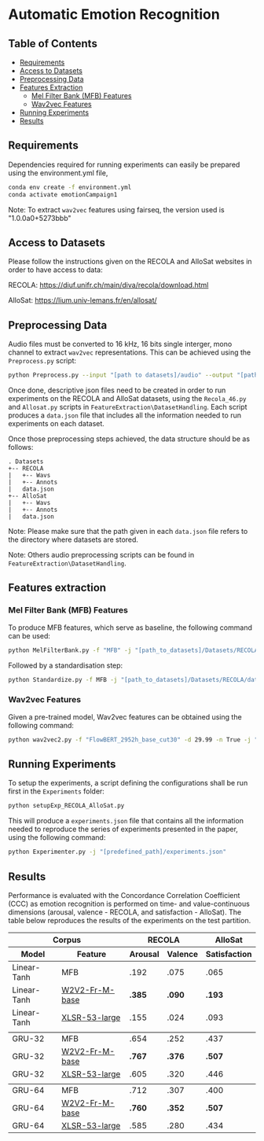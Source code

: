 # Automatic Emotion Recognition

## Table of Contents  
  * [Requirements](#Requirements)
  * [Access to Datasets](#Access)
  * [Preprocessing Data](#Preprocessing)
  * [Features Extraction](#Features)
    * [Mel Filter Bank (MFB) Features](#MFB)
    * [Wav2vec Features](#Wav2vec)
  * [Running Experiments](#Experiments)
  * [Results](#Results)


<a name="Requirements"></a>
## Requirements

Dependencies required for running experiments can easily be prepared using the environment.yml file,

```bash
conda env create -f environment.yml
conda activate emotionCampaign1
```

Note: To extract `wav2vec` features using fairseq, the version used is "1.0.0a0+5273bbb"


<a name="Access"></a>
## Access to Datasets

Please follow the instructions given on the RECOLA and AlloSat websites in order to have access to data:

RECOLA: https://diuf.unifr.ch/main/diva/recola/download.html

AlloSat: https://lium.univ-lemans.fr/en/allosat/


<a name="Preprocessing"></a>
## Preprocessing Data

Audio files must be converted to 16 kHz, 16 bits single interger, mono channel to extract `wav2vec` representations. This can be achieved using the `Preprocess.py` script:

```bash
python Preprocess.py --input "[path to datasets]/audio" --output "[path to datasets]/AlloSat/Wavs"
```

Once done, descriptive json files need to be created in order to run experiments on the RECOLA and AlloSat datasets, using the `Recola_46.py` and `Allosat.py` scripts in `FeatureExtraction\DatasetHandling`. Each script produces a `data.json` file that includes all the information needed to run experiments on each dataset. 

Once those preprocessing steps achieved, the data structure should be as follows:

```
. Datasets
+-- RECOLA
|	+-- Wavs
|	+-- Annots
|	data.json
+-- AlloSat
|	+-- Wavs
|	+-- Annots
|	data.json
```

Note: Please make sure that the path given in each `data.json` file refers to the directory where datasets are stored.

Note: Others audio preprocessing scripts can be found in `FeatureExtraction\DatasetHandling`.

<a name="Features"></a>
## Features extraction

<a name="MFB"></a>
### Mel Filter Bank (MFB) Features

To produce MFB features, which serve as baseline, the following command can be used:

```bash
python MelFilterBank.py -f "MFB" -j "[path_to_datasets]/Datasets/RECOLA/data.json"
```

Followed by a standardisation step:

```bash
python Standardize.py -f MFB -j "[path_to_datasets]/Datasets/RECOLA/data.json"
```

<a name="Wav2vec"></a>
### Wav2vec Features

Given a pre-trained model, Wav2vec features can be obtained using the following command:

```bash
python wav2vec2.py -f "FlowBERT_2952h_base_cut30" -d 29.99 -n True -j "[path_to_datasets]/Datasets/RECOLA/data.json" -m "[path_to_wav2vec_models]/Models/FlowBERT_2952h_base.pt"
```


<a name="Experiments"></a>
## Running Experiments

To setup the experiments, a script defining the configurations shall be run first in the `Experiments` folder:

```bash
python setupExp_RECOLA_AlloSat.py
```

This will produce a `experiments.json` file that contains all the information needed to reproduce the series of experiments presented in the paper, using the following command: 

```bash
python Experimenter.py -j "[predefined_path]/experiments.json"
```

<a name="Results"></a>
## Results

Performance is evaluated with the Concordance Correlation Coefficient (CCC) as emotion recognition is performed on time- and value-continuous dimensions (arousal, valence - RECOLA, and satisfaction - AlloSat). The table below reproduces the results of the experiments on the test partition.

<table>
  <thead>
    <tr>
      <th colspan="2">Corpus</th>
      <th colspan="2">RECOLA</th>
      <th colspan="1">AlloSat</th>
    </tr>
  </thead>
  <thead>
    <tr>
      <th>Model</th>
      <th>Feature</th>
      <th>Arousal</th>
      <th>Valence</th>
      <th>Satisfaction</th>
    </tr>
  </thead>
  
  <tbody>
   <tr>
    <td>Linear-Tanh</td>
    <td>MFB</td>
    <td>.192</td>
    <td>.075</td>
    <td>.065</td>
   </tr>
   <tr>
    <td>Linear-Tanh</td>
    <td><a href=https://huggingface.co/LeBenchmark/wav2vec2-FR-M-base>W2V2-Fr-M-base</a></td>
    <td><b>.385</td>
    <td><b>.090</td>
    <td><b>.193</td>
   </tr>
   <tr>
    <td>Linear-Tanh</td>
    <td><a href=https://dl.fbaipublicfiles.com/fairseq/wav2vec/xlsr_53_56k.pt>XLSR-53-large</a></td>
    <td>.155</td>
    <td>.024</td>
    <td>.093</td>
    
   </tr>
   <tr style="border-bottom:1px solid black">
    <td colspan="100%"></td>
   </tr>
   
   <tr>
    <td>GRU-32</td>
    <td>MFB</td>
    <td>.654</td>
    <td>.252</td>
    <td>.437</td>
   </tr>
   <tr>
    <td>GRU-32</td>
    <td><a href=https://huggingface.co/LeBenchmark/wav2vec2-FR-M-base>W2V2-Fr-M-base</a></td>
    <td><b>.767</td>
    <td><b>.376</td>
    <td><b>.507</td>
   </tr>
   <tr>
    <td>GRU-32</td>
    <td><a href=https://dl.fbaipublicfiles.com/fairseq/wav2vec/xlsr_53_56k.pt>XLSR-53-large</a></td>
    <td>.605</td>
    <td>.320</td>
    <td>.446</td>
 
   </tr>
   <tr style="border-bottom:1px solid black">
    <td colspan="100%"></td>
   </tr>

   <tr>
    <td>GRU-64</td>
    <td>MFB</td>
    <td>.712</td>
    <td>.307</td>
    <td>.400</td>
   </tr>
   <tr>
    <td>GRU-64</td>
    <td><a href=https://huggingface.co/LeBenchmark/wav2vec2-FR-M-base>W2V2-Fr-M-base</a></td>
    <td><b>.760</td>
    <td><b>.352</td>
    <td><b>.507</td>
   </tr>
   <tr>
    <td>GRU-64</td>
    <td><a href=https://dl.fbaipublicfiles.com/fairseq/wav2vec/xlsr_53_56k.pt>XLSR-53-large</a></td>
    <td>.585</td>
    <td>.280</td>
    <td>.434</td>
   
  </tbody>
</table>

